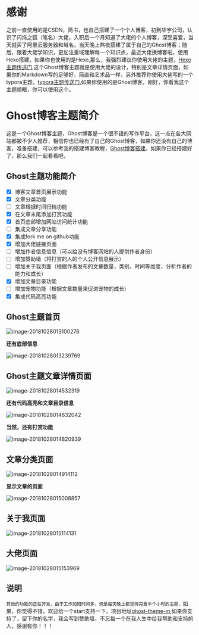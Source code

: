 # 感谢

之前一直使用的是CSDN，简书，也自己搭建了一个个人博客，初到华宇公司，认识了闪烁之狐（笔名）大佬，入职后一个月知道了大佬的个人博客，深受喜爱，当天就买了阿里云服务器和域名，当天晚上熬夜搭建了属于自己的Ghost博客；随后，跟着大佬学知识，更加注重域理解每一个知识点，最近大佬换博客啦，使用Hexo搭建，如果你也使用的是Hexo,那么，我强烈建议你使用大佬的主题，[Hexo主题传送门](https://github.com/blinkfox/hexo-theme-matery),这个Ghost博客主题就是使用大佬的设计，特别是文章详情页面，如果你的Markdown写的足够好，简直和艺术品一样，另外推荐你使用大佬写的一个typora主题，[typora主题传送门](https://github.com/blinkfox/hexo-theme-matery),如果你使用的是Ghost博客，刚好，你看我这个主题顺眼，你可以使用这个。

# Ghost博客主题简介

这是一个Ghost博客主题，Ghost博客是一个很不错的写作平台，这一点在各大网站都被不少人推荐，相信你也已经有了自己的Ghost博客，如果你还没有自己的博客，准备搭建，可以参考我的搭建博客教程，[Ghost博客搭建](http://luokangyuan.com/ghostbo-ke-an-zhuang/)，如果你已经搭建好了，那么我们一起看看吧，

## Ghost主题功能简介

- [x] 博客文章首页展示功能
- [x] 文章分类功能
- [ ] 文章根据时间归档功能
- [x] 在文章末尾添加打赏功能
- [x] 首页底部增加网站访问统计功能
- [ ] 集成文章分享功能
- [x] 集成fork me on github功能
- [x] 增加大佬链接页面
- [ ] 增加作者信息信息（可以给没有博客网站的人提供作者身份）
- [ ] 增加赞助墙（将打赏的人的个人公开信息展示）
- [ ] 增加关于我页面（根据作者发布的文章数量，类别，时间等维度，分析作者的能力和成长）
- [x] 增加文章目录功能
- [ ] 增加宠物功能（根据文章数量来促进宠物的成长)
- [x] 集成代码高亮功能

## Ghost主题首页

![image-20181028013100276](http://image.luokangyuan.com/2018-10-27-173123.png)

**还有底部信息**

![image-20181028013239769](http://image.luokangyuan.com/2018-10-27-173246.png)

## Ghost主题文章详情页面

![image-20181028014532319](http://image.luokangyuan.com/2018-10-27-174537.png)

**还有代码高亮和文章目录信息**

![image-20181028014632042](http://image.luokangyuan.com/2018-10-27-174635.png)

**当然，还有打赏功能**

![image-20181028014820939](http://image.luokangyuan.com/2018-10-27-174824.png)

## 文章分类页面

![image-20181028014914112](http://image.luokangyuan.com/2018-10-27-174917.png)

**显示文章的页面**

![image-20181028015008857](http://image.luokangyuan.com/2018-10-27-175012.png)

## 关于我页面

![image-20181028015114131](http://image.luokangyuan.com/2018-10-27-175117.png)

## 大佬页面

![image-20181028015153969](http://image.luokangyuan.com/2018-10-27-175156.png)

## 说明

`其他的功能的正在开发，由于工作加班时间多，但是每天晚上都坚持完善半个小时的主题，`如果，你觉得不错，欢迎给一个start支持一下，项目地址[ghost-theme-m](https://github.com/luokangyuan/ghost-theme-mj),如果你支持了，留下你的名字，我会写到赞助墙，不忘每一个在我人生中给我帮助和支持的人，感谢有你！！！